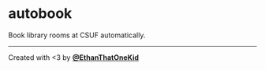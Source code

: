 # autobook

Book library rooms at CSUF automatically.

---

Created with <3 by [**@EthanThatOneKid**](https://etok.codes/)
